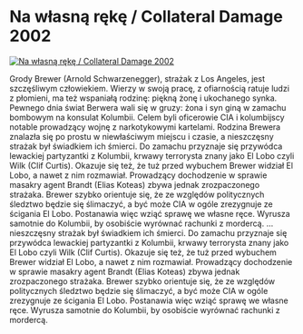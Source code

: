 Na własną rękę / Collateral Damage 2002 
=============
[![Na własną rękę / Collateral Damage 2002 ](http://vidos.pl/images/player.gif)](http://vidos.pl/na-wlasna-reke-collateral-damage-2002)

 Grody Brewer (Arnold Schwarzenegger), strażak z Los Angeles, jest szczęśliwym człowiekiem. Wierzy w swoją pracę, z ofiarnością ratuje ludzi z płomieni, ma też wspaniałą rodzinę: piękną żonę i ukochanego synka. Pewnego dnia świat Berwera wali się w gruzy: żona i syn giną w zamachu bombowym na konsulat Kolumbii. Celem byli oficerowie CIA i kolumbijscy notable prowadzący wojnę z narkotykowymi kartelami. Rodzina Brewera znalazła się po prostu w niewłaściwym miejscu i czasie, a nieszczęsny strażak był świadkiem ich śmierci. Do zamachu przyznaje się przywódca lewackiej partyzantki z Kolumbii, krwawy terrorysta znany jako El Lobo czyli Wilk (Clif Curtis). Okazuje się też, że tuż przed wybuchem Brewer widział El Lobo, a nawet z nim rozmawiał. Prowadzący dochodzenie w sprawie masakry agent Brandt (Elias Koteas) zbywa jednak zrozpaczonego strażaka. Brewer szybko orientuje się, że ze względów politycznych śledztwo będzie się ślimaczyć, a być może CIA w ogóle zrezygnuje ze ścigania El Lobo. Postanawia więc wziąć sprawę we własne ręce. Wyrusza samotnie do Kolumbii, by osobiście wyrównać rachunki z mordercą.  ... nieszczęsny strażak był świadkiem ich śmierci. Do zamachu przyznaje się przywódca lewackiej partyzantki z Kolumbii, krwawy terrorysta znany jako El Lobo czyli Wilk (Clif Curtis). Okazuje się też, że tuż przed wybuchem Brewer widział El Lobo, a nawet z nim rozmawiał. Prowadzący dochodzenie w sprawie masakry agent Brandt (Elias Koteas) zbywa jednak zrozpaczonego strażaka. Brewer szybko orientuje się, że ze względów politycznych śledztwo będzie się ślimaczyć, a być może CIA w ogóle zrezygnuje ze ścigania El Lobo. Postanawia więc wziąć sprawę we własne ręce. Wyrusza samotnie do Kolumbii, by osobiście wyrównać rachunki z mordercą.
